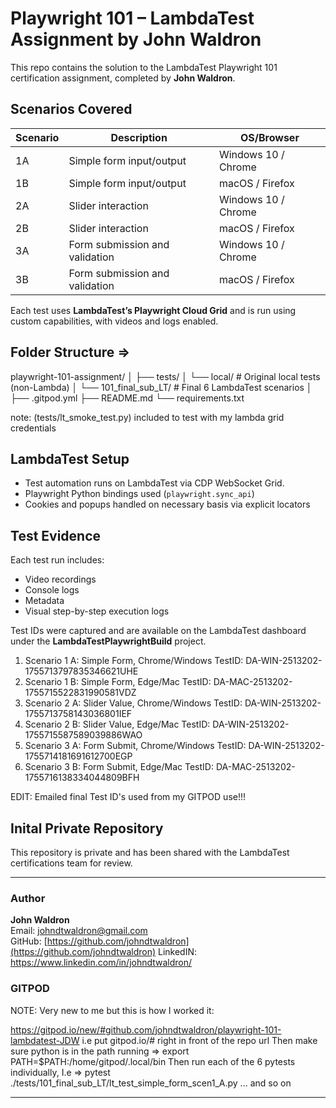 # Playwright 101 – LambdaTest Assignment by John Waldron

This repo contains the solution to the LambdaTest Playwright 101 certification assignment, completed by **John Waldron**.

## Scenarios Covered

| Scenario | Description                    | OS/Browser             |
|----------|--------------------------------|------------------------|
| 1A       | Simple form input/output       | Windows 10 / Chrome    |
| 1B       | Simple form input/output       | macOS / Firefox        |
| 2A       | Slider interaction             | Windows 10 / Chrome    |
| 2B       | Slider interaction             | macOS / Firefox        |
| 3A       | Form submission and validation | Windows 10 / Chrome    |
| 3B       | Form submission and validation | macOS / Firefox        |

Each test uses **LambdaTest’s Playwright Cloud Grid** and is run using custom capabilities, with videos and logs enabled.

## Folder Structure =>

playwright-101-assignment/
│
├── tests/
│ └── local/ # Original local tests (non-Lambda)
│ └── 101_final_sub_LT/ # Final 6 LambdaTest scenarios
│
├── .gitpod.yml
├── README.md
└── requirements.txt

note: (tests/lt_smoke_test.py) included to test with my lambda grid credentials

## LambdaTest Setup

- Test automation runs on LambdaTest via CDP WebSocket Grid.
- Playwright Python bindings used (`playwright.sync_api`)
- Cookies and popups handled on necessary basis via explicit locators

## Test Evidence

Each test run includes:
- Video recordings
- Console logs
- Metadata
- Visual step-by-step execution logs

Test IDs were captured and are available on the LambdaTest dashboard under the **LambdaTestPlaywrightBuild** project.
1)  Scenario 1 A: Simple Form,  Chrome/Windows  TestID: DA-WIN-2513202-1755713797835346621UHE
2)  Scenario 1 B: Simple Form,  Edge/Mac        TestID: DA-MAC-2513202-1755715522831990581VDZ
3)  Scenario 2 A: Slider Value, Chrome/Windows  TestID: DA-WIN-2513202-1755713758143036801IEF
4)  Scenario 2 B: Slider Value, Edge/Mac        TestID: DA-WIN-2513202-1755715587589039886WAO
5)  Scenario 3 A: Form Submit,  Chrome/Windows  TestID: DA-WIN-2513202-1755714181691612700EGP
6)  Scenario 3 B: Form Submit,  Edge/Mac        TestID: DA-MAC-2513202-1755716138334044809BFH

EDIT: Emailed final Test ID's used from my GITPOD use!!!

## Inital Private Repository

This repository is private and has been shared with the LambdaTest certifications team for review.

---

### Author

**John Waldron**  
Email: johndtwaldron@gmail.com  
GitHub: [https://github.com/johndtwaldron](https://github.com/johndtwaldron)
LinkedIN: https://www.linkedin.com/in/johndtwaldron/

### GITPOD

NOTE: Very new to me but this is how I worked it:

https://gitpod.io/new/#github.com/johndtwaldron/playwright-101-lambdatest-JDW
i.e put gitpod.io/# right in front of the repo url
Then make sure python is in the path running => export PATH=$PATH:/home/gitpod/.local/bin
Then run each of the 6 pytests individually, 
I.e => pytest ./tests/101_final_sub_LT/lt_test_simple_form_scen1_A.py 
... and so on

_____________________________________________________________________
